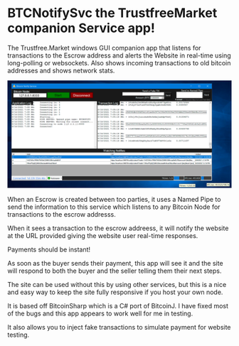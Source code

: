 # BTCNotifySvc the TrustfreeMarket companion Service app!

The Trustfree.Market windows GUI companion app that listens for transactions to the Escrow address and alerts the Website in real-time using long-polling or websockets. Also shows incoming transactions to old bitcoin addresses and shows network stats.

![GUI](https://github.com/firepacket/BTCNotifySvc-TrustfreeMarket/blob/main/ss.jpg)

When an Escrow is created between too parties, it uses a Named Pipe to send the information to this service which listens to any Bitcoin Node for transactions to the escrow addresss.

When it sees a transaction to the escrow addreess, it will notify the website at the URL provided giving the website user real-time responses.

Payments should be instant!

As soon as the buyer sends their payment, this app will see it and the site will respond to both the buyer and the seller telling them their next steps.

The site can be used without this by using other services, but this is a nice and easy way to keep the site fully responsive if you host your own node.

It is based off BitcoinSharp which is a C# port of BitcoinJ. I have fixed most of the bugs and this app appears to work well for me in testing.

It also allows you to inject fake transactions to simulate payment for website testing.
